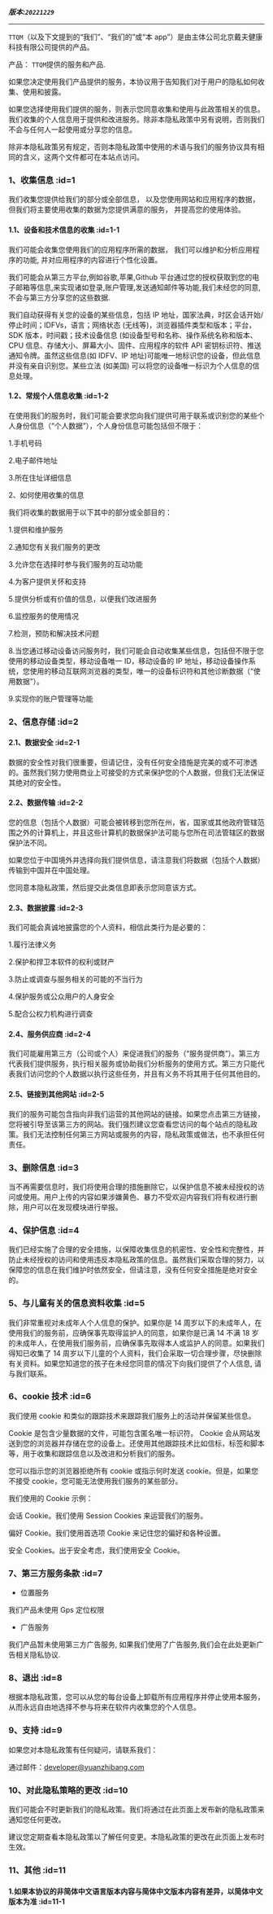 **_版本:`20221229`_**

---

`TTQM`（以及下文提到的“我们”、“我们的”或“本 app”）是由主体公司北京戴夫健康科技有限公司提供的产品。

产品： `TTQM`提供的服务和产品.

如果您决定使用我们产品提供的服务，本协议用于告知我们对于用户的隐私如何收集、使用和披露。

如果您选择使用我们提供的服务，则表示您同意收集和使用与此政策相关的信息。我们收集的个人信息用于提供和改进服务。除非本隐私政策中另有说明，否则我们不会与任何人一起使用或分享您的信息。

除非本隐私政策另有规定，否则本隐私政策中使用的术语与我们的服务协议具有相同的含义，这两个文件都可在本站点访问。

### 1、收集信息 :id=1

我们收集您提供给我们的部分或全部信息， 以及您使用网站和应用程序的数据， 但我们将主要使用收集的数据为您提供满意的服务， 并提高您的使用体验。

#### 1.1、设备和技术信息的收集 :id=1-1

我们可能会收集您使用我们的应用程序所需的数据， 我们可以维护和分析应用程序的功能, 并对应用程序的内容进行个性化设置。

我们可能会从第三方平台,例如谷歌,苹果,Github 平台通过您的授权获取到您的电子邮箱等信息,来实现诸如登录,账户管理,发送通知邮件等功能,我们未经您的同意,不会与第三方分享您的这些数据.

我们自动获得有关您的设备的某些信息，包括 IP 地址，国家法典，时区会话开始/停止时间；IDFVs，语言；网络状态 (无线等)，浏览器插件类型和版本；平台，SDK 版本，时间戳；技术设备信息 (如设备型号和名称、操作系统名称和版本、CPU 信息、存储大小、屏幕大小、固件、应用程序的软件 API 密钥标识符、推送通知令牌。虽然这些信息(如 IDFV、IP 地址)可能唯一地标识您的设备，但此信息并没有亲自识别您。某些立法 (如美国) 可以将您的设备唯一标识为个人信息的信息处理。

#### 1.2、常规个人信息收集 :id=1-2

在使用我们的服务时，我们可能会要求您向我们提供可用于联系或识别您的某些个人身份信息（“个人数据”），个人身份信息可能包括但不限于：

1.手机号码

2.电子邮件地址

3.所在住址详细信息

2、如何使用收集的信息

我们将收集的数据用于以下其中的部分或全部目的：

1.提供和维护服务

2.通知您有关我们服务的更改

3.允许您在选择时参与我们服务的互动功能

4.为客户提供关怀和支持

5.提供分析或有价值的信息，以便我们改进服务

6.监控服务的使用情况

7.检测，预防和解决技术问题

8.当您通过移动设备访问服务时，我们可能会自动收集某些信息，包括但不限于您使用的移动设备类型，移动设备唯一 ID，移动设备的 IP 地址，移动设备操作系统，您使用的移动互联网浏览器的类型，唯一的设备标识符和其他诊断数据（“使用数据”）。

9.实现你的账户管理等功能

### 2、信息存储 :id=2

#### 2.1、数据安全 :id=2-1

数据的安全性对我们很重要，但请记住，没有任何安全措施是完美的或不可渗透的。虽然我们努力使用商业上可接受的方式来保护您的个人数据，但我们无法保证其绝对的安全性。

#### 2.2、数据传输 :id=2-2

您的信息（包括个人数据）可能会被转移到您所在州，省，国家或其他政府管辖范围之外的计算机上，并且这些计算机的数据保护法可能与您所在司法管辖区的数据保护法不同。

如果您位于中国境外并选择向我们提供信息，请注意我们将数据（包括个人数据）传输到中国并在中国处理。

您同意本隐私政策，然后提交此类信息即表示您同意该方式。

#### 2.3、数据披露 :id=2-3

我们可能会真诚地披露您的个人资料，相信此类行为是必要的：

1.履行法律义务

2.保护和捍卫本软件的权利或财产

3.防止或调查与服务相关的可能的不当行为

4.保护服务或公众用户的人身安全

5.配合公权力机构进行调查

#### 2.4、服务供应商 :id=2-4

我们可能雇用第三方（公司或个人）来促进我们的服务（“服务提供商”）。第三方代表我们提供服务，执行相关服务或协助我们分析服务的使用方式。第三方只能代表我们访问您的个人数据以执行这些任务，并且有义务不将其用于任何其他目的。

#### 2.5、链接到其他网站 :id=2-5

我们的服务可能包含指向非我们运营的其他网站的链接。如果您点击第三方链接，您将被引导至该第三方的网站。我们强烈建议您查看您访问的每个站点的隐私政策。我们无法控制任何第三方网站或服务的内容，隐私政策或做法，也不承担任何责任。

### 3、删除信息 :id=3

当不再需要信息时，我们将使用合理的措施删除它，以保护信息不被未经授权的访问或使用。用户上传的内容如果涉嫌黄色、暴力不受欢迎内容我们将有权进行删除，用户可以在发现模块进行举报。

### 4、保护信息 :id=4

我们已经实施了合理的安全措施，以保障收集信息的机密性、安全性和完整性，并防止未经授权的访问和使用违反本隐私政策的信息。虽然我们采取合理的努力，以保障您的信息在我们维护时依然安全，但请注意，没有任何安全措施是绝对安全的。

### 5、与儿童有关的信息资料收集 :id=5

我们非常重视对未成年人个人信息的保护。如果你是 14 周岁以下的未成年人，在使用我们的服务前，应确保事先取得监护人的同意，如果你是已满 14 不满 18 岁的未成年人，在使用我们服务前，应确保事先取得本人或监护人的同意。如果我们得知已收集了 14 周岁以下儿童的个人资料，我们会采取一切合理步骤，尽快删除有关资料。如果您知道您的孩子在未经您同意的情况下向我们提供了个人信息, 请与我们联系。

### 6、cookie 技术 :id=6

我们使用 cookie 和类似的跟踪技术来跟踪我们服务上的活动并保留某些信息。

Cookie 是包含少量数据的文件，可能包含匿名唯一标识符。 Cookie 会从网站发送到您的浏览器并存储在您的设备上。还使用其他跟踪技术比如信标，标签和脚本等，用于收集和跟踪信息以及改进和分析我们的服务。

您可以指示您的浏览器拒绝所有 cookie 或指示何时发送 cookie。但是，如果您不接受 cookie，您可能无法使用我们服务的某些部分。

我们使用的 Cookie 示例：

会话 Cookie。我们使用 Session Cookies 来运营我们的服务。

偏好 Cookie。我们使用首选项 Cookie 来记住您的偏好和各种设置。

安全 Cookies。出于安全考虑，我们使用安全 Cookie。

### 7、第三方服务条款 :id=7

- 位置服务

我们产品未使用 Gps 定位权限

- 广告服务

我们产品暂未使用第三方广告服务, 如果我们使用了广告服务,我们会在此处更新广告相关隐私协议.

### 8、退出 :id=8

根据本隐私政策，您可以从您的每台设备上卸载所有应用程序并停止使用本服务，从而永远自由地选择不参与将来在软件内收集您的个人信息。

### 9、支持 :id=9

如果您对本隐私政策有任何疑问，请联系我们：

通过邮件：[developer@yuanzhibang.com](mailto:consumer-service@yuanzhibang.com)

### 10、对此隐私策略的更改 :id=10

我们可能会不时更新我们的隐私政策。我们将通过在此页面上发布新的隐私政策来通知您任何更改。

建议您定期查看本隐私政策以了解任何变更。本隐私政策的更改在此页面上发布时生效。

### 11、其他 :id=11

#### 1.如果本协议的非简体中文语言版本内容与简体中文版本内容有差异，以简体中文版本为准 :id=11-1
